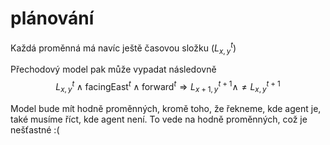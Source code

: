 # plánování


Každá proměnná má navíc ještě časovou složku ($L_{x,y}^t$)

Přechodový model pak může vypadat následovně 
$$L_{x,y}^t \land \text{facingEast}^t \land \text{forward}^t \Rightarrow L_{x+1,y}^{t+1} \land \neq L_{x,y}^{t+1}$$

Model bude mít hodně proměnných, kromě toho, že řekneme, kde agent je, také musíme říct, kde agent není. To vede na hodně proměnných, což je nešťastné :(


